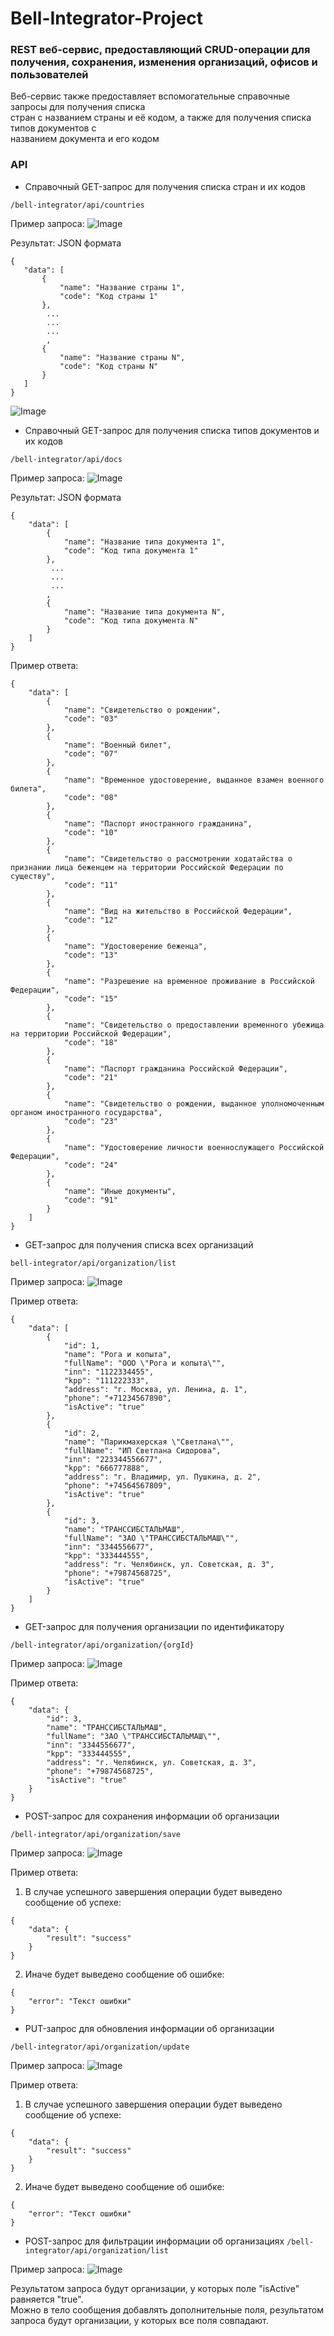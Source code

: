 # Bell-Integrator-Project

### REST веб-сервис, предоставляющий CRUD-операции для получения, сохранения, изменения организаций, офисов и пользователей  

Веб-сервис также предоставляет вспомогательные справочные запросы для получения списка<br>
стран с названием страны и её кодом, а также для получения списка типов документов с<br>
названием документа и его кодом

### API

* Справочный GET-запрос для получения списка стран и их кодов

`/bell-integrator/api/countries`

Пример запроса:
![Image](img/1.png)

Результат: JSON формата  
```
{
   "data": [
       {
           "name": "Название страны 1",
           "code": "Код страны 1"
       },
        ...
        ...
        ...
        ,
       {
           "name": "Название страны N",
           "code": "Код страны N"
       }
   ]
}
```

![Image](img/2.png)

* Справочный GET-запрос для получения списка типов документов и их кодов

`/bell-integrator/api/docs`

Пример запроса:
![Image](img/3.png)

Результат: JSON формата  
```
{
    "data": [
        {
            "name": "Название типа документа 1",
            "code": "Код типа документа 1"
        },
         ...
         ...
         ...
        ,
        {
            "name": "Название типа документа N",
            "code": "Код типа документа N"
        }
    ]
}
```
Пример ответа:
```
{
    "data": [
        {
            "name": "Свидетельство о рождении",
            "code": "03"
        },
        {
            "name": "Военный билет",
            "code": "07"
        },
        {
            "name": "Временное удостоверение, выданное взамен военного билета",
            "code": "08"
        },
        {
            "name": "Паспорт иностранного гражданина",
            "code": "10"
        },
        {
            "name": "Свидетельство о рассмотрении ходатайства о признании лица беженцем на территории Российской Федерации по существу",
            "code": "11"
        },
        {
            "name": "Вид на жительство в Российской Федерации",
            "code": "12"
        },
        {
            "name": "Удостоверение беженца",
            "code": "13"
        },
        {
            "name": "Разрешение на временное проживание в Российской Федерации",
            "code": "15"
        },
        {
            "name": "Свидетельство о предоставлении временного убежища на территории Российской Федерации",
            "code": "18"
        },
        {
            "name": "Паспорт гражданина Российской Федерации",
            "code": "21"
        },
        {
            "name": "Свидетельство о рождении, выданное уполномоченным органом иностранного государства",
            "code": "23"
        },
        {
            "name": "Удостоверение личности военнослужащего Российской Федерации",
            "code": "24"
        },
        {
            "name": "Иные документы",
            "code": "91"
        }
    ]
}
```

* GET-запрос для получения списка всех организаций

`bell-integrator/api/organization/list`

Пример запроса:
![Image](img/4.png)

Пример ответа:
```
{
    "data": [
        {
            "id": 1,
            "name": "Рога и копыта",
            "fullName": "ООО \"Рога и копыта\"",
            "inn": "1122334455",
            "kpp": "111222333",
            "address": "г. Москва, ул. Ленина, д. 1",
            "phone": "+71234567890",
            "isActive": "true"
        },
        {
            "id": 2,
            "name": "Парикмахерская \"Светлана\"",
            "fullName": "ИП Светлана Сидорова",
            "inn": "223344556677",
            "kpp": "666777888",
            "address": "г. Владимир, ул. Пушкина, д. 2",
            "phone": "+74564567809",
            "isActive": "true"
        },
        {
            "id": 3,
            "name": "ТРАНССИБСТАЛЬМАШ",
            "fullName": "ЗАО \"ТРАНССИБСТАЛЬМАШ\"",
            "inn": "3344556677",
            "kpp": "333444555",
            "address": "г. Челябинск, ул. Советская, д. 3",
            "phone": "+79874568725",
            "isActive": "true"
        }
    ]
}
```

* GET-запрос для получения организации по идентификатору

`/bell-integrator/api/organization/{orgId}`

Пример запроса:
![Image](img/5.png)

Пример ответа:
```
{
    "data": {
        "id": 3,
        "name": "ТРАНССИБСТАЛЬМАШ",
        "fullName": "ЗАО \"ТРАНССИБСТАЛЬМАШ\"",
        "inn": "3344556677",
        "kpp": "333444555",
        "address": "г. Челябинск, ул. Советская, д. 3",
        "phone": "+79874568725",
        "isActive": "true"
    }
}
```

* POST-запрос для сохранения информации об организации

`/bell-integrator/api/organization/save`

Пример запроса:
![Image](img/6.png)

Пример ответа:

1) В случае успешного завершения операции будет выведено сообщение об успехе:

```
{
    "data": {
        "result": "success"
    }
}
```

2) Иначе будет выведено сообщение об ошибке:
```
{
    "error": "Текст ошибки"
}
```

* PUT-запрос для обновления информации об организации

`/bell-integrator/api/organization/update`

Пример запроса:
![Image](img/7.png)

Пример ответа:

1) В случае успешного завершения операции будет выведено сообщение об успехе:

```
{
    "data": {
        "result": "success"
    }
}
```

2) Иначе будет выведено сообщение об ошибке:
```
{
    "error": "Текст ошибки"
}
```

* POST-запрос для фильтрации информации об организациях
`/bell-integrator/api/organization/list`

Пример запроса:
![Image](img/8.png)

Результатом запроса будут организации, у которых поле "isActive" равняется "true".  
Можно в тело сообщения добавлять дополнительные поля, результатом запроса будут
организации, у которых все поля совпадают.
